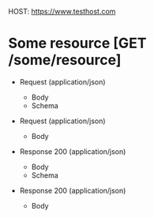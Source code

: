 HOST: https://www.testhost.com

# Some resource [GET /some/resource]
+ Request (application/json)
    + Body
        <!-- include(../includes/resource-request-body.json) --> 
    + Schema
        <!-- include(../includes/resource-request-schema.json --> 

+ Request (application/json)
    + Body
        <!-- include(../includes/resource-request-body-2.json) --> 

+ Response 200 (application/json)
    + Body
        <!-- include: ../includes/resource-response-body.json -->  
    + Schema
        <!-- include: ../includes/resource-response-schema.json --> 

+ Response 200 (application/json)
    + Body
        <!-- include ( ../includes/resource-response-body-2.json -->  